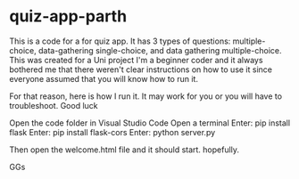 ﻿# quiz-app-parth
This is a code for a for quiz app. It has 3 types of questions: multiple-choice, data-gathering single-choice, and data gathering multiple-choice. This was created for a Uni project I'm a beginner coder and it always bothered me that there weren't clear instructions on how to use it since everyone assumed that you will know how to run it.

For that reason, here is how I run it. It may work for you or you will have to troubleshoot. Good luck

Open the code folder in Visual Studio Code Open a terminal 
Enter: pip install flask 
Enter: pip install flask-cors 
Enter: python server.py

Then open the welcome.html file and it should start. hopefully.

GGs
